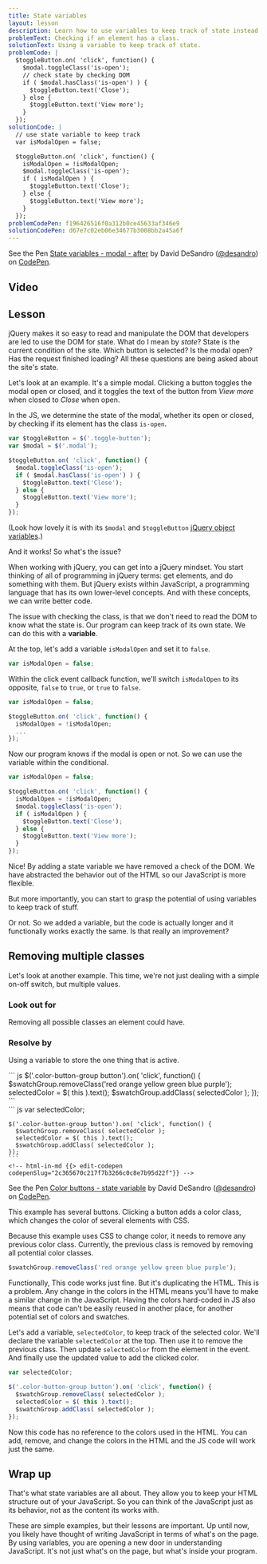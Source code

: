 ```yaml
---
title: State variables
layout: lesson
description: Learn how to use variables to keep track of state instead of checking the DOM.
problemText: Checking if an element has a class.
solutionText: Using a variable to keep track of state.
problemCode: |
  $toggleButton.on( 'click', function() {
    $modal.toggleClass('is-open');
    // check state by checking DOM
    if ( $modal.hasClass('is-open') ) {
      $toggleButton.text('Close');
    } else {
      $toggleButton.text('View more');
    }
  });
solutionCode: |
  // use state variable to keep track
  var isModalOpen = false;

  $toggleButton.on( 'click', function() {
    isModalOpen = !isModalOpen;
    $modal.toggleClass('is-open');
    if ( isModalOpen ) {
      $toggleButton.text('Close');
    } else {
      $toggleButton.text('View more');
    }
  });
problemCodePen: f196426516f0a312b0ce45633af346e9
solutionCodePen: d67e7c02eb06e34677b3008bb2a45a6f
---
```


<p data-height="300" data-theme-id="dark" data-slug-hash="d67e7c02eb06e34677b3008bb2a45a6f" data-default-tab="result" data-user="desandro" data-embed-version="2" data-pen-title="State variables - modal - after" class="codepen">See the Pen <a href="https://codepen.io/desandro/pen/d67e7c02eb06e34677b3008bb2a45a6f/">State variables - modal - after</a> by David DeSandro (<a href="https://codepen.io/desandro">@desandro</a>) on <a href="https://codepen.io">CodePen</a>.</p>

<!-- html-in-md <div class="skinny-column"> -->

## Video

<!-- html-in-md {{> lesson-video youtubeSlug="qix5ICRv3DI" }} -->

## Lesson

jQuery makes it so easy to read and manipulate the DOM that developers are led to use the DOM for state. What do I mean by _state_? State is the current condition of the site. Which button is selected? Is the modal open? Has the request finished loading? All these questions are being asked about the site's state.

Let's look at an example. It's a simple modal. Clicking a button toggles the modal open or closed, and it toggles the text of the button from _View more_ when closed to _Close_ when open.

In the JS, we determine the state of the modal, whether its open or closed, by checking if its element has the class `is-open`.

``` js
var $toggleButton = $('.toggle-button');
var $modal = $('.modal');

$toggleButton.on( 'click', function() {
  $modal.toggleClass('is-open');
  if ( $modal.hasClass('is-open') ) {
    $toggleButton.text('Close');
  } else {
    $toggleButton.text('View more');
  }
});
```

(Look how lovely it is with its `$modal` and `$toggleButton` [jQuery object variables](cache-jquery-objects).)

And it works! So what's the issue?

When working with jQuery, you can get into a jQuery mindset. You start thinking of all of programming in jQuery terms: get elements, and do something with them. But jQuery exists within JavaScript, a programming language that has its own lower-level concepts. And with these concepts, we can write better code.

The issue with checking the class, is that we don't need to read the DOM to know what the state is. Our program can keep track of its own state. We can do this with a **variable**.

At the top, let's add a variable `isModalOpen` and set it to `false`.

``` js
var isModalOpen = false;
```

Within the click event callback function, we'll switch `isModalOpen` to its opposite, `false` to `true`, or `true` to `false`.

``` js
var isModalOpen = false;

$toggleButton.on( 'click', function() {
  isModalOpen = !isModalOpen;
  ...
});
```

Now our program knows if the modal is open or not. So we can use the variable within the conditional.

``` js
var isModalOpen = false;

$toggleButton.on( 'click', function() {
  isModalOpen = !isModalOpen;
  $modal.toggleClass('is-open');
  if ( isModalOpen ) {
    $toggleButton.text('Close');
  } else {
    $toggleButton.text('View more');
  }
});
```

Nice! By adding a state variable we have removed a check of the DOM. We have abstracted the behavior out of the HTML so our JavaScript is more flexible.

But more importantly, you can start to grasp the potential of using variables to keep track of stuff.

Or not. So we added a variable, but the code is actually longer and it functionally works exactly the same. Is that really an improvement?

## Removing multiple classes


Let's look at another example. This time, we're not just dealing with a simple on-off switch, but multiple values.

<!-- html-in-md </div> -->

<div class="duo">
  <div class="duo__cell">
    <h3>Look out for</h3>
    <p>Removing all possible classes an element could have.</p>
  </div>
  <div class="duo__cell">
    <h3>Resolve by</h3>
    <p>Using a variable to store the one thing that is active.</p>
  </div>
</div>

<div class="duo code-compare">
  <div class="duo__cell code-compare__nay">
    ``` js
    $('.color-button-group button').on( 'click', function() {
      $swatchGroup.removeClass('red orange yellow green blue purple');
      selectedColor = $( this ).text();
      $swatchGroup.addClass( selectedColor );
    });
    ```
    <!-- html-in-md {{> edit-codepen codepenSlug="938d5487859e2a3810dc9f23e94fd96c"}} -->
  </div>
  <div class="duo__cell code-compare__yay">
    ``` js
    var selectedColor;

    $('.color-button-group button').on( 'click', function() {
      $swatchGroup.removeClass( selectedColor );
      selectedColor = $( this ).text();
      $swatchGroup.addClass( selectedColor );
    });
    ```
    <!-- html-in-md {{> edit-codepen codepenSlug="2c365670c217f7b3266c0c8e7b95d22f"}} -->
  </div>
</div>

<p data-height="300" data-theme-id="dark" data-slug-hash="2c365670c217f7b3266c0c8e7b95d22f" data-default-tab="result" data-user="desandro" data-embed-version="2" data-pen-title="Color buttons - state variable" class="codepen">See the Pen <a href="https://codepen.io/desandro/pen/2c365670c217f7b3266c0c8e7b95d22f/">Color buttons - state variable</a> by David DeSandro (<a href="https://codepen.io/desandro">@desandro</a>) on <a href="https://codepen.io">CodePen</a>.</p>

<!-- html-in-md <div class="skinny-column"> -->

This example has several buttons. Clicking a button adds a color class, which changes the color of several elements with CSS.

Because this example uses CSS to change color, it needs to remove any previous color class. Currently, the previous class is removed by removing all potential color classes.

``` js
$swatchGroup.removeClass('red orange yellow green blue purple');
```

Functionally, This code  works just fine. But it's duplicating the HTML. This is a problem. Any change in the colors in the HTML means you'll have to make a similar change in the JavaScript. Having the colors hard-coded in JS also means that code can't be easily reused in another place, for another potential set of colors and swatches.

Let's add a variable, `selectedColor`, to keep track of the selected color. We'll declare the variable `selectedColor` at the top. Then use it to remove the previous class. Then update `selectedColor` from the element in the event. And finally use the updated value to add the clicked color.

``` js
var selectedColor;

$('.color-button-group button').on( 'click', function() {
  $swatchGroup.removeClass( selectedColor );
  selectedColor = $( this ).text();
  $swatchGroup.addClass( selectedColor );
});
```

Now this code has no reference to the colors used in the HTML. You can add, remove, and change the colors in the HTML and the JS code will work just the same.

## Wrap up

That's what state variables are all about. They allow you to keep your HTML structure out of your JavaScript. So you can think of the JavaScript just as its behavior, not as the content its works with.

These are simple examples, but their lessons are important. Up until now, you likely have thought of writing JavaScript in terms of what's on the page. By using variables, you are opening a new door in understanding JavaScript. It's not just what's on the page, but what's inside your program.

<!-- html-in-md </div> -->

<script async src="https://production-assets.codepen.io/assets/embed/ei.js"></script>
